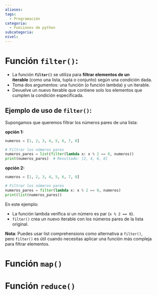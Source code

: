 ```yaml
---
aliases: 
tags:
  - Programación
categoria:
  - Funciones de python
subcategoria: 
nivel:
---
```


# Función `filter()`:

- La función **`filter()`** se utiliza para **filtrar elementos de un iterable** (como una lista, tupla o conjunto) según una condición dada.
- Toma dos argumentos: una función (o función lambda) y un iterable.
- Devuelve un nuevo iterable que contiene solo los elementos que cumplen la condición especificada.

## Ejemplo de uso de `filter()`:

Supongamos que queremos filtrar los números pares de una lista:

**opción 1:**

```python
numeros = [1, 2, 3, 4, 5, 6, 7, 8]

# Filtrar los números pares
numeros_pares = list(filter(lambda x: x % 2 == 0, numeros))
print(numeros_pares)  # Resultado: [2, 4, 6, 8]
```

**opción 2:**

```python
numeros = [1, 2, 3, 4, 5, 6, 7, 8]

# Filtrar los números pares
numeros_pares = filter(lambda x: x % 2 == 0, numeros)
print(list(numeros_pares))
```

En este ejemplo:

- La función lambda verifica si un número es par (`x % 2 == 0`).
- `filter()` crea un nuevo iterable con los números pares de la lista original.

**Nota**: Puedes usar list comprehensions como alternativa a `filter()`, pero `filter()` es útil cuando necesitas aplicar una función más compleja para filtrar elementos.


# Función `map()`




# Función `reduce()`

